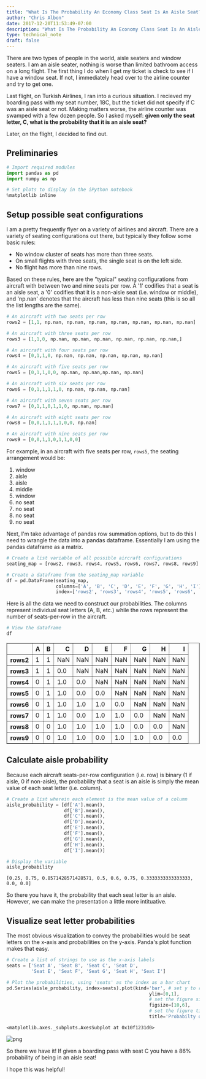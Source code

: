 ```yaml
---
title: "What Is The Probability An Economy Class Seat Is An Aisle Seat?"
author: "Chris Albon"
date: 2017-12-20T11:53:49-07:00
description: "What Is The Probability An Economy Class Seat Is An Aisle Seat?"
type: technical_note
draft: false
---
```

There are two types of people in the world, aisle seaters and window seaters. I am an aisle seater, nothing is worse than limited bathroom access on a long flight. The first thing I do when I get my ticket is check to see if I have a window seat. If not, I immediately head over to the airline counter and try to get one.

Last flight, on Turkish Airlines, I ran into a curious situation. I recieved my boarding pass with my seat number, 18C, but the ticket did not specify if C was an aisle seat or not. Making matters worse, the airline counter was swamped with a few dozen people. So I asked myself: **given only the seat letter, C, what is the probability that it is an aisle seat?**

Later, on the flight, I decided to find out.

## Preliminaries


```python
# Import required modules
import pandas as pd
import numpy as np

# Set plots to display in the iPython notebook
%matplotlib inline
```

## Setup possible seat configurations

I am a pretty frequently flyer on a variety of airlines and aircraft. There are a variety of seating configurations out there, but typically they follow some basic rules:

- No window cluster of seats has more than three seats.
- On small flights with three seats, the single seat is on the left side.
- No flight has more than nine rows.

Based on these rules, here are the "typical" seating configurations from aircraft with between two and nine seats per row. A '1' codifies that a seat is an aisle seat, a '0' codifies that it is a non-aisle seat (i.e. window or middle), and 'np.nan' denotes that the aircraft has less than nine seats (this is so all the list lengths are the same). 


```python
# An aircraft with two seats per row
rows2 = [1,1, np.nan, np.nan, np.nan, np.nan, np.nan, np.nan, np.nan]

# An aircraft with three seats per row
rows3 = [1,1,0, np.nan, np.nan, np.nan, np.nan, np.nan, np.nan,]

# An aircraft with four seats per row
rows4 = [0,1,1,0, np.nan, np.nan, np.nan, np.nan, np.nan]

# An aircraft with five seats per row
rows5 = [0,1,1,0,0, np.nan, np.nan,np.nan, np.nan]

# An aircraft with six seats per row
rows6 = [0,1,1,1,1,0, np.nan, np.nan, np.nan]

# An aircraft with seven seats per row
rows7 = [0,1,1,0,1,1,0, np.nan, np.nan]

# An aircraft with eight seats per row
rows8 = [0,0,1,1,1,1,0,0, np.nan]

# An aircraft with nine seats per row
rows9 = [0,0,1,1,0,1,1,0,0]
```

For example, in an aircraft with five seats per row, `rows5`, the seating arrangement would be:

1. window
2. aisle
3. aisle
4. middle
5. window
6. no seat
7. no seat
8. no seat
9. no seat

Next, I'm take advantage of pandas row summation options, but to do this I need to wrangle the data into a pandas dataframe. Essentially I am using the pandas dataframe as a matrix.


```python
# Create a list variable of all possible aircraft configurations
seating_map = [rows2, rows3, rows4, rows5, rows6, rows7, rows8, rows9]
```


```python
# Create a dataframe from the seating_map variable
df = pd.DataFrame(seating_map, 
                  columns=['A', 'B', 'C', 'D', 'E', 'F', 'G', 'H', 'I'],
                  index=['rows2', 'rows3', 'rows4', 'rows5', 'rows6', 'rows7', 'rows8', 'rows9'])
```

Here is all the data we need to construct our probabilities. The columns represent individual seat letters (A, B, etc.) while the rows represent the number of seats-per-row in the aircraft.


```python
# View the dataframe
df
```




<div>
<style>
    .dataframe thead tr:only-child th {
        text-align: right;
    }

    .dataframe thead th {
        text-align: left;
    }

    .dataframe tbody tr th {
        vertical-align: top;
    }
</style>
<table border="1" class="dataframe">
  <thead>
    <tr style="text-align: right;">
      <th></th>
      <th>A</th>
      <th>B</th>
      <th>C</th>
      <th>D</th>
      <th>E</th>
      <th>F</th>
      <th>G</th>
      <th>H</th>
      <th>I</th>
    </tr>
  </thead>
  <tbody>
    <tr>
      <th>rows2</th>
      <td>1</td>
      <td>1</td>
      <td>NaN</td>
      <td>NaN</td>
      <td>NaN</td>
      <td>NaN</td>
      <td>NaN</td>
      <td>NaN</td>
      <td>NaN</td>
    </tr>
    <tr>
      <th>rows3</th>
      <td>1</td>
      <td>1</td>
      <td>0.0</td>
      <td>NaN</td>
      <td>NaN</td>
      <td>NaN</td>
      <td>NaN</td>
      <td>NaN</td>
      <td>NaN</td>
    </tr>
    <tr>
      <th>rows4</th>
      <td>0</td>
      <td>1</td>
      <td>1.0</td>
      <td>0.0</td>
      <td>NaN</td>
      <td>NaN</td>
      <td>NaN</td>
      <td>NaN</td>
      <td>NaN</td>
    </tr>
    <tr>
      <th>rows5</th>
      <td>0</td>
      <td>1</td>
      <td>1.0</td>
      <td>0.0</td>
      <td>0.0</td>
      <td>NaN</td>
      <td>NaN</td>
      <td>NaN</td>
      <td>NaN</td>
    </tr>
    <tr>
      <th>rows6</th>
      <td>0</td>
      <td>1</td>
      <td>1.0</td>
      <td>1.0</td>
      <td>1.0</td>
      <td>0.0</td>
      <td>NaN</td>
      <td>NaN</td>
      <td>NaN</td>
    </tr>
    <tr>
      <th>rows7</th>
      <td>0</td>
      <td>1</td>
      <td>1.0</td>
      <td>0.0</td>
      <td>1.0</td>
      <td>1.0</td>
      <td>0.0</td>
      <td>NaN</td>
      <td>NaN</td>
    </tr>
    <tr>
      <th>rows8</th>
      <td>0</td>
      <td>0</td>
      <td>1.0</td>
      <td>1.0</td>
      <td>1.0</td>
      <td>1.0</td>
      <td>0.0</td>
      <td>0.0</td>
      <td>NaN</td>
    </tr>
    <tr>
      <th>rows9</th>
      <td>0</td>
      <td>0</td>
      <td>1.0</td>
      <td>1.0</td>
      <td>0.0</td>
      <td>1.0</td>
      <td>1.0</td>
      <td>0.0</td>
      <td>0.0</td>
    </tr>
  </tbody>
</table>
</div>



## Calculate aisle probability

Because each aircraft seats-per-row configuration (i.e. row) is binary (1 if aisle, 0 if non-aisle), the probability that a seat is an aisle is simply the mean value of each seat letter (i.e. column).


```python
# Create a list wherein each element is the mean value of a column
aisle_probability = [df['A'].mean(), 
                     df['B'].mean(),
                     df['C'].mean(),
                     df['D'].mean(),
                     df['E'].mean(),
                     df['F'].mean(),
                     df['G'].mean(),
                     df['H'].mean(),
                     df['I'].mean()]
```


```python
# Display the variable
aisle_probability
```




    [0.25, 0.75, 0.8571428571428571, 0.5, 0.6, 0.75, 0.3333333333333333, 0.0, 0.0]



So there you have it, the probability that each seat letter is an aisle. However, we can make the presentation a little more intituative.

## Visualize seat letter probabilities

The most obvious visualization to convey the probabilities would be seat letters on the x-axis and probabilities on the y-axis. Panda's plot function makes that easy.


```python
# Create a list of strings to use as the x-axis labels
seats = ['Seat A', 'Seat B', 'Seat C', 'Seat D', 
         'Seat E', 'Seat F', 'Seat G', 'Seat H', 'Seat I']
```


```python
# Plot the probabilities, using 'seats' as the index as a bar chart
pd.Series(aisle_probability, index=seats).plot(kind='bar', # set y to range between 0 and 1
                                                    ylim=[0,1],
                                                    # set the figure size
                                                    figsize=[10,6],
                                                    # set the figure title
                                                    title='Probabilty of being an Aisle Seat in Economy Class')
```




    <matplotlib.axes._subplots.AxesSubplot at 0x10f1231d0>




![png](aisle_seat_probabilities_files/aisle_seat_probabilities_20_1.png)


So there we have it! If given a boarding pass with seat C you have a 86% probability of being in an aisle seat!

I hope this was helpful!
